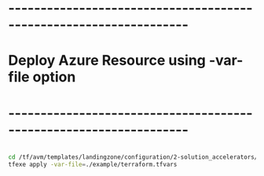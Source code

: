 # ------------------------------------------------------------------
# Deploy Azure Resource using -var-file option
# ------------------------------------------------------------------

```bash

cd /tf/avm/templates/landingzone/configuration/2-solution_accelerators/project/iot_hub
tfexe apply -var-file=./example/terraform.tfvars

```